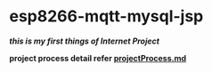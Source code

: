 # esp8266-mqtt-mysql-jsp

***this is my first things of Internet Project***

**project process detail refer [projectProcess.md](https://github.com/gladguang/esp8266-mqtt-mysql-jsp/projectProcess.md)**
